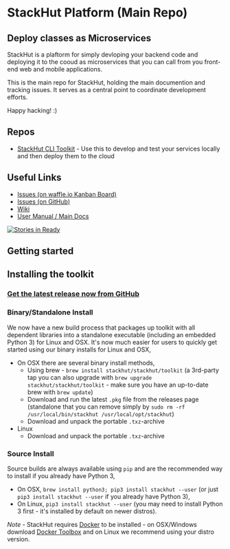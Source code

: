 # StackHut Platform (Main Repo)
## Deploy classes as Microservices

StackHut is a plaftorm for simply devloping your backend code and deploying it to the cooud as microservices that you can call from you front-end web and mobile applications.

This is the main repo for StackHut, holding the main documention and tracking issues. It serves as a central point to coordinate development efforts.

Happy hacking! :)

## Repos

* [StackHut CLI Toolkit](https://github.com/StackHut/stackhut-toolkit) - Use this to develop and test your services locally and then deploy them to the cloud

## Useful Links

* [Issues (on waffle.io Kanban Board)](http://waffle.io/StackHut/StackHut)
* [Issues (on GitHub)](https://github.com/StackHut/StackHut/issues)
* [Wiki](https://github.com/StackHut/StackHut/wiki)
* [User Manual / Main Docs](http://stackhut.readthedocs.org)

[![Stories in Ready](https://badge.waffle.io/StackHut/StackHut.svg?label=ready&title=Ready)](http://waffle.io/StackHut/StackHut)

## Getting started

## Installing the toolkit

### [Get the latest release now from GitHub](https://github.com/StackHut/stackhut-toolkit/releases)

### Binary/Standalone Install

We now have a new build process that packages up toolkit with all dependent libraries into a standalone executable (including an embedded Python 3) for Linux and OSX. It's now much easier for users to quickly get started using our binary installs for Linux and OSX,
 * On OSX there are several binary install methods,
    * Using brew - `brew install stackhut/stackhut/toolkit` (a 3rd-party tap you can also upgrade with `brew upgrade stackhut/stackhut/toolkit` - make sure you have an up-to-date brew with `brew update`)
    * Download and run the latest `.pkg` file from the releases page (standalone that you can remove simply by `sudo rm -rf /usr/local/bin/stackhut /usr/local/opt/stackhut`)
    * Download and unpack the portable `.txz`-archive
 * Linux
    * Download and unpack the portable `.txz`-archive

### Source Install

Source builds are always available using `pip` and are the recommended way to install if you already have Python 3,

 * On OSX, `brew install python3; pip3 install stackhut --user` (or just `pip3 install stackhut --user` if you already have Python 3),
 * On Linux, `pip3 install stackhut --user` (you may need to install Python 3 first - it's installed by default on newer distros).

_Note_ - StackHut requires [Docker](www.docker.com) to be installed  - on OSX/Windows download [Docker Toolbox](https://www.docker.com/docker-toolbox) and on Linux we recommend using your distro version.
